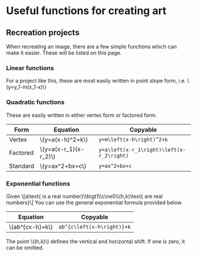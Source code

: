# Useful functions for creating art

## Recreation projects

When recreating an image, there are a few simple functions which can make it easier.
These will be listed on this page.

### Linear functions

For a project like this, these are most easily written in point slope form, i.e. \\(y=y_1-m(x_1-x)\\)

### Quadratic functions

These are easily written in either vertex form or factored form.

| Form     | Equation                | Copyable                                  |
|----------|-------------------------|-------------------------------------------|
| Vertex   | \\(y=a(x-h)^2+k\\)      | `y=m\left(x-h\right)^2+k`                 |
| Factored | \\(y=a(x-r_1)(x-r_2)\\) | `y=a\left(x-r_1\right)\left(x-r_2\right)` |
| Standard | \\(y=ax^2+bx+c\\)       | `y=ax^2+bx+c`                             |

### Exponential functions

Given 
\\[a\\text{ is a real number}\\\\b\gt1\\\\c\ne0\\\\(h,k)\\text{ are real numbers}\\]
You can use the general exponential formula provided below.

| Equation          | Copyable                   |
|-------------------|----------------------------|
| \\(ab^{cx-h}+k\\) | `ab^{c\left(x-h\right)}+k` |

The point \\((h,k)\\) defines the vertical and horizontal shift. 
If one is zero, it can be omitted. 

    
